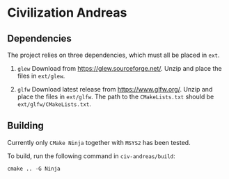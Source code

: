 # Civilization Andreas

## Dependencies

The project relies on three dependencies, which must all be placed in `ext`.

1. `glew`
    Download from https://glew.sourceforge.net/. Unzip and place the files in `ext/glew`.

2. `glfw`
    Download latest release from https://www.glfw.org/. Unzip and place the files in `ext/glfw`.
    The path to the `CMakeLists.txt` should be `ext/glfw/CMakeLists.txt`.


## Building

Currently only `CMake Ninja` together with `MSYS2` has been tested.

To build, run the following command in `civ-andreas/build`:

```
cmake .. -G Ninja
```
